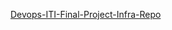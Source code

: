 [Devops-ITI-Final-Project-Infra-Repo](https://github.com/AhmedIbrahim-CS/Devops-ITI-Final-Project-Infra-Repo.git)
